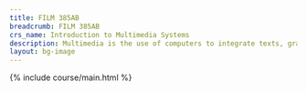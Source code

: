```yaml
---
title: FILM 385AB
breadcrumb: FILM 385AB
crs_name: Introduction to Multimedia Systems
description: Multimedia is the use of computers to integrate texts, graphics, video, animation, and sound in an interactive experience. The course introduces these elements of multimedia and their associated technologies. Students will gain an appreciation of each element and be able to combine them into a finished work.
layout: bg-image
---
```

{% include course/main.html %}
